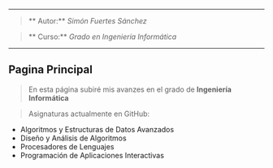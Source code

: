 ***
> ** Autor:**       *Simón Fuertes Sánchez*

> ** Curso:**  *Grado en Ingeniería Informática*

***

## Pagina Principal

> En esta página subiré mis avanzes en el grado de **Ingeniería Informática**

> Asignaturas actualmente en GitHub:

* Algoritmos y Estructuras de Datos Avanzados
* Diseño y Análisis de Algoritmos
* Procesadores de Lenguajes
* Programación de Aplicaciones Interactivas
